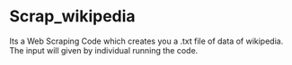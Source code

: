 # Scrap_wikipedia
Its a Web Scraping Code which creates you a .txt file of data of wikipedia. The input will given by individual running the code. 
